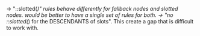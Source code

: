 -> "::slotted(*)" rules behave differently for fallback nodes and slotted nodes.
   would be better to have a single set of rules for both.
-> "no ::slotted(*) for the DESCENDANTS of slots". This create a gap that is difficult to work with.

